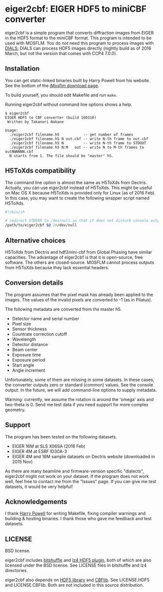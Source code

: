 eiger2cbf: EIGER HDF5 to miniCBF converter
==========================================

eiger2cbf is a simple program that converts diffraction images from
EIGER in the HDF5 format to the miniCBF format. This program is intended
to be used with MOSFLM. You do *not* need this program to process images
with [DIALS](http://dials.diamond.ac.uk/); DIALS can process HDF5 images 
directly (nightly build as of 2016 March, but not the version that comes with CCP4 7.0.0).

Installation
------------

You can get static-linked binaries built by Harry Powell from his website.
See the bottom of the
[iMosflm download page](http://www.mrc-lmb.cam.ac.uk/harry/imosflm/ver721/downloads.html#miniCBF).

To build yourself, you should edit Makefile and run `make`.

Running eiger2cbf without command line options shows a help.

```
$ eiger2cbf
EIGER HDF5 to CBF converter (build 160310)
 Written by Takanori Nakane

Usage:
  ./eiger2cbf filename.h5           -- get number of frames
  ./eiger2cbf filename.h5 N out.cbf -- write N-th frame to out.cbf
  ./eiger2cbf filename.h5 N         -- write N-th frame to STDOUT
  ./eiger2cbf filename.h5 N:M   out -- write N to M-th frames to outNNNNNN.cbf
  N starts from 1. The file should be "master" h5.
```

H5ToXds compatibility
---------------------

The command line option is almost the same as H5ToXds from
Dectris. Actually, you can use eiger2cbf instead of H5ToXds. This
might be useful on Mac OS X because H5ToXds is provided only for Linux
(as of 2016 Feb). In this case, you may want to create the following
wrapper script named H5ToXds.

```bash
#!/bin/sh

# redirect STDERR to /dev/null so that it does not disturb console outputs from other programs.
/path/to/eiger2cbf $@ 2>/dev/null
```

Alternative choices
-------------------

H5ToXds from Dectris and hdf2mini-cbf from Global Phasing have similar
capacities. The advantage of eiger2cbf is that it is open-source, free
software. The others are closed-source. MOSFLM cannot process outputs
from H5ToXds because they lack essential headers.

Conversion details
------------------

The program assumes that the pixel mask has already been applied to the images.
The values of the invalid pixels are converted to -1 (as in Pilatus).

The following metadata are converted from the master h5.

-   Detector name and serial number
-   Pixel size
-   Sensor thickness
-   Countrate correction cutoff
-   Wavelength
-   Detector distance
-   Beam center
-   Exposure time
-   Exposure period
-   Start angle
-   Angle increment

Unfortunately, some of them are missing in some datasets. In these cases, 
the converter outputs zero or standard (common) values. See the console output.
In the future, we will add command-line options to supply metadata.

Warning: currently, we assume the rotation is around the 'omega' axis and
two-theta is 0. Send me test data if you need support for more complex geometry.

Support
-------

The program has been tested on the following datasets.

-   EIGER 16M at SLS X06SA (2016 Feb)
-   EIGER 4M at ESRF ID30A-3
-   EIGER 4M and 16M sample datasets on Dectris website (downloaded in 2015 Nov)

As there are many beamline and firmware-version specific
"dialects", eiger2cbf might not work on your dataset.
If the program does not work well, feel free to contact me
from the "Issues" page. If you can give me test datasets, it 
would be very helpful!

Acknowledgements
----------------

I thank [Harry Powell](http://www.mrc-lmb.cam.ac.uk/harry/) for writing Makefile,
fixing compiler warnings and building & hosting binaries. 
I thank those who gave me feedback and test datasets.

LICENSE
-------

BSD license. 

eiger2cbf includes [bitshuffle](https://github.com/kiyo-masui/bitshuffle) and 
[lz4 HDF5 plugin](https://github.com/dectris/HDF5Plugin), both of which are also
licensed under the BSD license. See LICENSE files in bitshuffle and lz4
directories.

eiger2cbf also depends on [HDF5 library](https://www.hdfgroup.org/HDF5/) and 
[CBFlib](http://www.bernstein-plus-sons.com/software/CBF/). 
See LICENSE.HDF5 and LICENSE.CBFlib. Both are not included in this source distribution.
